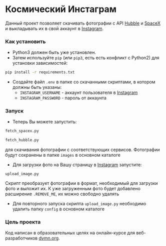 # Космический Инстаграм

Данный проект позволяет скачивать фотографии с API [Hubble](http://hubblesite.org/api/documentation) и [SpaceX](https://documenter.getpostman.com/view/2025350/RWaEzAiG#bc65ba60-decf-4289-bb04-4ca9df01b9c1) и выкладывать их в свой аккаунт в [Instagram](https://www.instagram.com).

### Как установить

* Python3 должен быть уже установлен. 
* Затем используйте `pip` (или `pip3`, есть есть конфликт с Python2) для установки зависимостей:

```bash
pip install -r requirements.txt
```

* Создайте файл `.env` в папке со скачанными скриптами, в котором должны быть указаны:
	* `INSTAGRAM_USERNAME` - аккаунт пользователя в [Instagram](https://www.instagram.com)
	* `INSTAGRAM_PASSWORD` - пароль от аккаунта

### Запуск

* Теперь Вы можете запустить:
 ```bash
 fetch_spacex.py
 ```
 ```bash
 fetch_hubble.py
 ```
 для скачивания фотографии с соответствующих сервисов. Фотографии будут сохранены в папке `images` в основном каталоге
* Для загрузки фото на Вашу страницу в [Instagram](https://www.instagram.com) запустите:
```
upload_image.py
```
Скрипт преобразует фотографии в формат, необходимый для загрузки фото и выложит их. К уже загруженным фото будет добавлено расширение `.REMOVE_ME`, их можно свободно удалять
* Для повторного запуска скрипта `upload_image.py` необходимо удалить папку `config` в основном каталоге

### Цель проекта

Код написан в образовательных целях на онлайн-курсе для веб-разработчиков [dvmn.org](https://dvmn.org/).